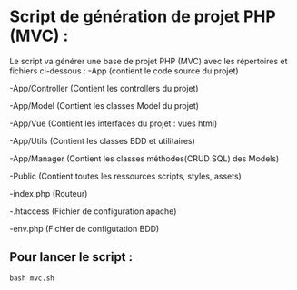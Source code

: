 # Script de génération de projet PHP (MVC) :
Le script va générer une base de projet PHP (MVC) avec les répertoires et fichiers ci-dessous :
-App (contient le code source du projet)

-App/Controller (Contient les controllers du projet)

-App/Model (Contient les classes Model du projet)

-App/Vue (Contient les interfaces du projet : vues html)

-App/Utils (Contient les classes BDD et utilitaires)

-App/Manager (Contient les classes méthodes(CRUD SQL) des Models)

-Public (Contient toutes les ressources scripts, styles, assets)

-index.php (Routeur)

-.htaccess (Fichier de configuration apache)

-env.php (Fichier de configutation BDD)

## Pour lancer le script :
```
bash mvc.sh
```
